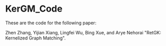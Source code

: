 # KerGM_Code

These are the code for the following paper:

Zhen Zhang, Yijian Xiang, Lingfei Wu, Bing Xue, and Arye Nehorai "RetGK: Kernelized Graph Matching". 
